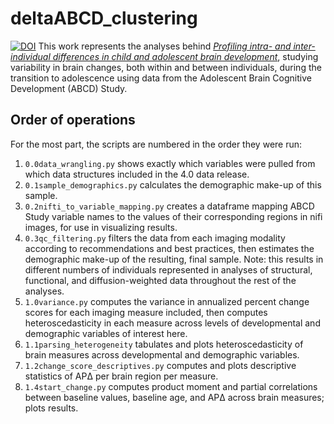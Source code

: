 # deltaABCD_clustering

[![DOI](https://zenodo.org/badge/406529480.svg)](https://zenodo.org/badge/latestdoi/406529480)
This work represents the analyses behind [_Profiling intra- and inter-individual differences in child and adolescent brain development_](https://doi.org/10.1101/2022.12.19.521089), studying variability in brain changes, both within and between individuals, during the transition to adolescence using data from the Adolescent Brain Cognitive Development (ABCD) Study.
## Order of operations
For the most part, the scripts are numbered in the order they were run:
1. `0.0data_wrangling.py` shows exactly which variables were pulled from which data structures included in the 4.0 data release.
2. `0.1sample_demographics.py` calculates the demographic make-up of this sample.
3. `0.2nifti_to_variable_mapping.py` creates a dataframe mapping ABCD Study variable names to the values of their corresponding regions in nifi images, for use in visualizing results.
4. `0.3qc_filtering.py` filters the data from each imaging modality according to recommendations and best practices, then estimates the demographic make-up of the resulting, final sample. Note: this results in different numbers of individuals represented in analyses of structural, functional, and diffusion-weighted data throughout the rest of the analyses.
5. `1.0variance.py` computes the variance in annualized percent change scores for each imaging measure included, then computes heteroscedasticity in each measure across levels of developmental and demographic variables of interest here.
6. `1.1parsing_heterogeneity` tabulates and plots heteroscedasticity of  brain measures across developmental and demographic variables.
7. `1.2change_score_descriptives.py` computes and plots descriptive statistics of APΔ per brain region per measure.
8. `1.4start_change.py` computes product moment and partial correlations between baseline values, baseline age, and APΔ across brain measures; plots results.
